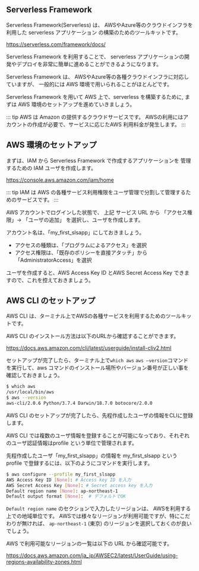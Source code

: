 ## Serverless Framework

Serverless Framework(Serverless) は、
AWSやAzure等のクラウドインフラを利用した serverless アプリケーション
の構築のためのツールキットです。

https://serverless.com/framework/docs/

Serverless Framework を利用することで、
serverless アプリケーションの開発やデプロイを非常に簡単に進めることができるようになります。

Serverless Framework は、
AWSやAzure等の各種クラウドインフラに対応していますが、
一般的には AWS 環境で用いられることがほとんどです。

Serverless Framework を用いて
AWS 上で、serverless を構築するために,
まずは AWS 環境のセットアップを進めていきましょう。

::: tip
AWS は Amazon の提供するクラウドサービスです。
AWSの利用にはアカウントの作成が必要で、サービスに応じたAWS 利用料金が発生します。
:::

## AWS 環境のセットアップ

まずは、IAM から Serverless Framework で作成するアプリケーションを
管理するための IAM ユーザを作成します。

https://console.aws.amazon.com/iam/home

::: tip 
IAM は AWS の各種サービス利用権限をユーザ管理で分割して管理するためのサービスです。
:::

AWS アカウントでログインした状態で、
上記 サービス URL から 「アクセス権限」→ 「ユーザの追加」
を選択し、ユーザを作成します。

アカウント名は、「my_first_slsapp」にしておきましょう。

- アクセスの種類は、「プログラムによるアクセス」を選択
- アクセス権限は、「既存のポリシーを直接アタッチ」から「AdministratorAccess」を選択

ユーザを作成すると、AWS Access Key ID とAWS Secret Access Key できますので、これを控えておきましょう。

## AWS CLI のセットアップ

AWS CLI は、ターミナル上でAWSの各種サービスを利用するためのツールキットです。

AWS CLI のインストール方法は以下のURLから確認することができます。

https://docs.aws.amazon.com/cli/latest/userguide/install-cliv2.html

セットアップが完了したら、ターミナル上で`which aws` `aws —version`コマンドを実行して、aws コマンドのインストール場所やバージョン番号が正しい事を確認しておきましょう。

```bash
$ which aws
/usr/local/bin/aws 
$ aws --version
aws-cli/2.0.6 Python/3.7.4 Darwin/18.7.0 botocore/2.0.0
```

AWS CLI のセットアップが完了したら、先程作成したユーザの情報をCLIに登録します。

AWS CLI では複数のユーザ情報を登録することが可能になっており、それぞれのユーザ認証情報はprofile という単位で管理されます。

先程作成したユーザ「my_first_slsapp」の情報を my_first_slsapp という profile で登録するには、以下のようにコマンドを実行します。

```bash
$ aws configure --profile my_first_slsapp 
AWS Access Key ID [None]: # Access key ID を入力
AWS Secret Access Key [None]: # Secret access key を入力
Default region name [None]: ap-northeast-1
Default output format [None]:  # デフォルトでOK
```

`Default region name` のセクションで入力したリージョンは、
AWSを利用する上での地域単位です。
AWSでは様々なリージョンが利用可能ですが、特にこだわりが無ければ、
`ap-northeast-1` (東京) のリージョンを選択しておくのが良いでしょう。

AWS で利用可能なリージョンの一覧は以下の URL から確認可能です。

https://docs.aws.amazon.com/ja_jp/AWSEC2/latest/UserGuide/using-regions-availability-zones.html

